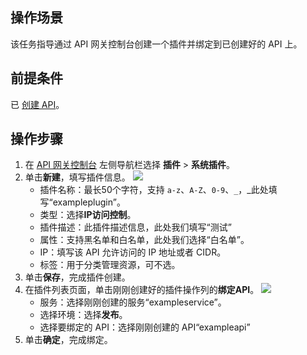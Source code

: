 ## 操作场景

该任务指导通过 API 网关控制台创建一个插件并绑定到已创建好的 API 上。

## 前提条件

已 [创建 API](https://intl.cloud.tencent.com/document/product/628/44318)。

## 操作步骤

1. 在 [API 网关控制台](https://console.cloud.tencent.com/apigateway) 左侧导航栏选择 **插件** > **系统插件**。
2. 单击**新建**，填写插件信息。
   ![](https://qcloudimg.tencent-cloud.cn/raw/6880ceebb39878afcd4df46c23acf382.png)
   - 插件名称：最长50个字符，支持 `a-z`、`A-Z`、`0-9`、`_`，_此处填写“exampleplugin”。
   - 类型：选择**IP访问控制**。
   - 插件描述：此插件描述信息，此处我们填写“测试”
   - 属性：支持黑名单和白名单，此处我们选择“白名单”。
   - IP：填写该 API 允许访问的 IP 地址或者 CIDR。
   - 标签：用于分类管理资源，可不选。
3. 单击**保存**，完成插件创建。
4. 在插件列表页面，单击刚刚创建好的插件操作列的**绑定API**。
	 ![](https://qcloudimg.tencent-cloud.cn/raw/a6d0161e4c80af55a8fd1f0e47646730.png)
   - 服务：选择刚刚创建的服务“exampleservice”。
   - 选择环境：选择**发布**。
   - 选择要绑定的 API：选择刚刚创建的 API“exampleapi”
5. 单击**确定**，完成绑定。

